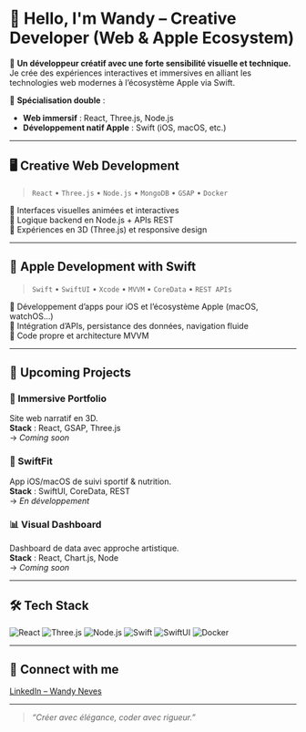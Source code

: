 # 👋 Hello, I'm Wandy – Creative Developer (Web & Apple Ecosystem)

🎨 **Un développeur créatif avec une forte sensibilité visuelle et technique.**  
Je crée des expériences interactives et immersives en alliant les technologies web modernes à l’écosystème Apple via Swift.

🍎 **Spécialisation double** :
- **Web immersif** : React, Three.js, Node.js
- **Développement natif Apple** : Swift (iOS, macOS, etc.)

---

## 🖥️ Creative Web Development

> `React` • `Three.js` • `Node.js` • `MongoDB` • `GSAP` • `Docker`

🔸 Interfaces visuelles animées et interactives  
🔸 Logique backend en Node.js + APIs REST  
🔸 Expériences en 3D (Three.js) et responsive design

---

## 🍏 Apple Development with Swift

> `Swift` • `SwiftUI` • `Xcode` • `MVVM` • `CoreData` • `REST APIs`

🔸 Développement d’apps pour iOS et l’écosystème Apple (macOS, watchOS…)  
🔸 Intégration d’APIs, persistance des données, navigation fluide  
🔸 Code propre et architecture MVVM

---

## 🚀 Upcoming Projects

### 🎨 Immersive Portfolio  
Site web narratif en 3D.  
**Stack** : React, GSAP, Three.js  
→ *Coming soon*

### 🍏 SwiftFit  
App iOS/macOS de suivi sportif & nutrition.  
**Stack** : SwiftUI, CoreData, REST  
→ *En développement*

### 📊 Visual Dashboard  
Dashboard de data avec approche artistique.  
**Stack** : React, Chart.js, Node  
→ *Coming soon*

---

## 🛠️ Tech Stack

![React](https://img.shields.io/badge/React-61DAFB?logo=react)
![Three.js](https://img.shields.io/badge/Three.js-000000?logo=three.js)
![Node.js](https://img.shields.io/badge/Node.js-339933?logo=node.js)
![Swift](https://img.shields.io/badge/Swift-F05138?logo=swift)
![SwiftUI](https://img.shields.io/badge/SwiftUI-0A84FF?logo=swift)
![Docker](https://img.shields.io/badge/Docker-2496ED?logo=docker)

---

## 🔗 Connect with me

[LinkedIn – Wandy Neves](https://www.linkedin.com/in/wandy-neves/)

---

> *“Créer avec élégance, coder avec rigueur.”*